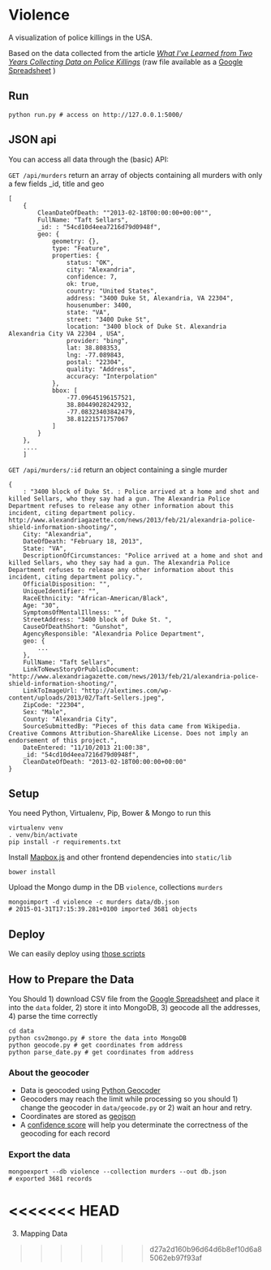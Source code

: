Violence
========

A visualization of police killings in the USA.

Based on the data collected from the article *[What I've Learned from Two Years Collecting Data on Police Killings](http://gawker.com/what-ive-learned-from-two-years-collecting-data-on-poli-1625472836)* (raw file available as a [Google Spreadsheet](https://docs.google.com/spreadsheet/ccc?key=0Aul9Ys3cd80fdHVMd0luQW5NYkVZNkhORmI0ajFma2c&usp=sharing#gid=0 ) )





## Run

    python run.py # access on http://127.0.0.1:5000/ 


## JSON api

You can access all data through the (basic) API:

```GET /api/murders```
return an array of objects containing all murders with only a few fields _id, title and geo

    [
        {
            CleanDateOfDeath: ""2013-02-18T00:00:00+00:00"",
            FullName: "Taft Sellars",
            _id: : "54cd10d4eea7216d79d0948f",
            geo: {
                geometry: {},
                type: "Feature",
                properties: {
                    status: "OK",
                    city: "Alexandria",
                    confidence: 7,
                    ok: true,
                    country: "United States",
                    address: "3400 Duke St, Alexandria, VA 22304",
                    housenumber: 3400,
                    state: "VA",
                    street: "3400 Duke St",
                    location: "3400 block of Duke St. Alexandria Alexandria City VA 22304 , USA",
                    provider: "bing",
                    lat: 38.808353,
                    lng: -77.089843,
                    postal: "22304",
                    quality: "Address",
                    accuracy: "Interpolation"
                },
                bbox: [
                    -77.09645196157521,
                    38.80449028242932,
                    -77.08323403842479,
                    38.81221571757067
                ]
            }
        },
        ....
        ]

```GET /api/murders/:id```
return an object containing a single murder

    {
        : "3400 block of Duke St. : Police arrived at a home and shot and killed Sellars, who they say had a gun. The Alexandria Police Department refuses to release any other information about this incident, citing department policy. http://www.alexandriagazette.com/news/2013/feb/21/alexandria-police-shield-information-shooting/",
        City: "Alexandria",
        DateOfDeath: "February 18, 2013",
        State: "VA",
        DescriptionOfCircumstances: "Police arrived at a home and shot and killed Sellars, who they say had a gun. The Alexandria Police Department refuses to release any other information about this incident, citing department policy.",
        OfficialDisposition: "",
        UniqueIdentifier: "",
        RaceEthnicity: "African-American/Black",
        Age: "30",
        SymptomsOfMentalIllness: "",
        StreetAddress: "3400 block of Duke St. ",
        CauseOfDeathShort: "Gunshot",
        AgencyResponsible: "Alexandria Police Department",
        geo: {
            ...
        },
        FullName: "Taft Sellars",
        LinkToNewsStoryOrPublicDocument: "http://www.alexandriagazette.com/news/2013/feb/21/alexandria-police-shield-information-shooting/",
        LinkToImageUrl: "http://alextimes.com/wp-content/uploads/2013/02/Taft-Sellers.jpeg",
        ZipCode: "22304",
        Sex: "Male",
        County: "Alexandria City",
        SourceSubmittedBy: "Pieces of this data came from Wikipedia. Creative Commons Attribution-ShareAlike License. Does not imply an endorsement of this project.",
        DateEntered: "11/10/2013 21:00:38",
        _id: "54cd10d4eea7216d79d0948f",
        CleanDateOfDeath: "2013-02-18T00:00:00+00:00"
    }

## Setup

You need Python, Virtualenv, Pip, Bower & Mongo to run this

    virtualenv venv
    . venv/bin/activate
    pip install -r requirements.txt

Install [Mapbox.js]( https://www.mapbox.com/mapbox.js/api/v2.1) and other frontend dependencies into ```static/lib```

    bower install

Upload the Mongo dump in the DB ```violence```, collections ```murders``` 

    mongoimport -d violence -c murders data/db.json 
    # 2015-01-31T17:15:39.281+0100 imported 3681 objects


## Deploy

We can easily deploy using [those scripts](https://github.com/clemsos/flask-fabric-deploy)

## How to Prepare the Data

You Should 1) download CSV file from the  [Google Spreadsheet](https://docs.google.com/spreadsheet/ccc?key=0Aul9Ys3cd80fdHVMd0luQW5NYkVZNkhORmI0ajFma2c&usp=sharing#gid=0 ) and place it into the ```data``` folder, 2) store it into MongoDB, 3) geocode all the addresses, 4) parse the time correctly

    cd data
    python csv2mongo.py # store the data into MongoDB
    python geocode.py # get coordinates from address 
    python parse_date.py # get coordinates from address 

### About the geocoder

* Data is geocoded using [Python Geocoder](https://github.com/DenisCarriere/geocoder/wiki/Confidence-Score)
* Geocoders may reach the limit while processing so you should 1) change the geocoder in ```data/geocode.py``` or 2) wait an hour and retry.
* Coordinates are stored as [geojson](https://github.com/DenisCarriere/geocoder/wiki/GeoJSON-Support)
* A [confidence score](https://github.com/DenisCarriere/geocoder/wiki/Confidence-Score) will help you determinate the correctness of the geocoding for each record

### Export the data

    mongoexport --db violence --collection murders --out db.json
    # exported 3681 records

<<<<<<< HEAD
=======
3.  Mapping Data
>>>>>>> d27a2d160b96d64d6b8ef10d6a85062eb97f93af
